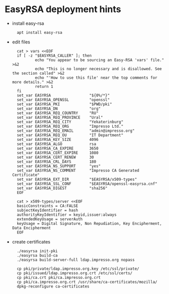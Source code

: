 # EasyRSA deployment hints

- install easy-rsa

        apt install easy-rsa

- edit files

        cat > vars <<EOF
        if [ -z "$EASYRSA_CALLER" ]; then
                echo "You appear to be sourcing an Easy-RSA 'vars' file." >&2
                echo "This is no longer necessary and is disallowed. See the section called" >&2
                echo "'How to use this file' near the top comments for more details." >&2
                return 1
        fi
        set_var EASYRSA                 "${0%/*}"
        set_var EASYRSA_OPENSSL         "openssl"
        set_var EASYRSA_PKI             "$PWD/pki"
        set_var EASYRSA_DN              "org"
        set_var EASYRSA_REQ_COUNTRY     "RU"
        set_var EASYRSA_REQ_PROVINCE    "Ural"
        set_var EASYRSA_REQ_CITY        "Yekaterinburg"
        set_var EASYRSA_REQ_ORG         "Impresso Ltd."
        set_var EASYRSA_REQ_EMAIL       "admin@impresso.org"
        set_var EASYRSA_REQ_OU          "IT Department"
        set_var EASYRSA_KEY_SIZE        4096
        set_var EASYRSA_ALGO            rsa
        set_var EASYRSA_CA_EXPIRE       3650
        set_var EASYRSA_CERT_EXPIRE     1080
        set_var EASYRSA_CERT_RENEW      30
        set_var EASYRSA_CRL_DAYS        180
        set_var EASYRSA_NS_SUPPORT      "yes"
        set_var EASYRSA_NS_COMMENT      "Impresso CA Generated Certificate"
        set_var EASYRSA_EXT_DIR         "$EASYRSA/x509-types"
        set_var EASYRSA_SSL_CONF        "$EASYRSA/openssl-easyrsa.cnf"
        set_var EASYRSA_DIGEST          "sha256"
        EOF

        cat > x509-types/server <<EOF
        basicConstraints = CA:FALSE
        subjectKeyIdentifier = hash
        authorityKeyIdentifier = keyid,issuer:always
        extendedKeyUsage = serverAuth
        keyUsage = Digital Signature, Non Repudiation, Key Encipherment, Data Encipherment
        EOF

- create certificates

        ./easyrsa init-pki
        ./easyrsa build-ca
        ./easyrsa build-server-full ldap.impresso.org nopass

        cp pki/private/ldap.impresso.org.key /etc/ssl/private/
        cp pki/issued/ldap.impresso.org.crt /etc/ssl/certs/
        cp pki/ca.crt pki/ca.impresso.org.crt
        cp pki/ca.impresso.org.crt /usr/share/ca-certificates/mozilla/
        dpkg-reconfigure ca-certificates
